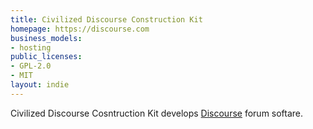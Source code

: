 ```yaml
---
title: Civilized Discourse Construction Kit
homepage: https://discourse.com
business_models:
- hosting
public_licenses:
- GPL-2.0
- MIT
layout: indie
---
```


Civilized Discourse Cosntruction Kit develops [Discourse](https://discourse.org) forum softare.

